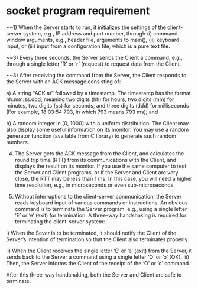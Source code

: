 # socket program requirement


~~1) When the Server starts to run, it initializes the settings of the client-server system, e.g., IP address and port number, through (i) command window arguments, e.g., header file, arguments to main(), (ii) keyboard input, or (iii) input from a configuration file, which is a pure text file.


~~3) Every three seconds, the Server sends the Client a command, e.g., through a single letter ‘R’ or ‘r’ (request) to request data from the Client.


~~3) After receiving the command from the Server, the Client responds to the Server with an ACK message consisting of:


a) A string “ACK at” followed by a timestamp. The timestamp has the format hh:mm:ss:ddd, meaning two digits (hh) for hours, two digits (mm) for minutes, two digits (ss) for seconds, and three digits (ddd) for milliseconds (For example, 18:03:54:793, in which 793 means 793 ms); and

b) A random integer in [0, 1000] with a uniform distribution. The Client may also display some useful information on its monitor. You may use a random generator function (available from C library) to generate such random numbers.

4) The Server gets the ACK message from the Client, and calculates the round trip time (RTT) from its communications with the Client, and displays the result on its monitor. If you use the same computer to test the Server and Client programs, or if the Server and Client are very close, the RTT may be less than 1 ms. In this case, you will need a higher time resolution, e.g., in microseconds or even sub-microseconds.


5) Without interruptions to the client-server communication, the Server reads keyboard input of various commands or instructions. An obvious command is to terminate the Server program, e.g., using a single letter ‘E’ or ‘e’ (exit) for termination. A three-way handshaking is required for terminating the client-server system:


i) When the Sever is to be terminated, it should notify the Client of the Server’s intention of termination so that the Client also terminates properly.

ii) When the Client receives the single letter ‘E’ or ‘e’ (exit) from the Server, it sends back to the Server a command using a single letter ‘O’ or ‘o’ (OK).
iii) Then, the Server informs the Client of the receipt of the ‘O’ or ‘o’ command.

After this three-way handshaking, both the Server and Client are safe to terminate.
